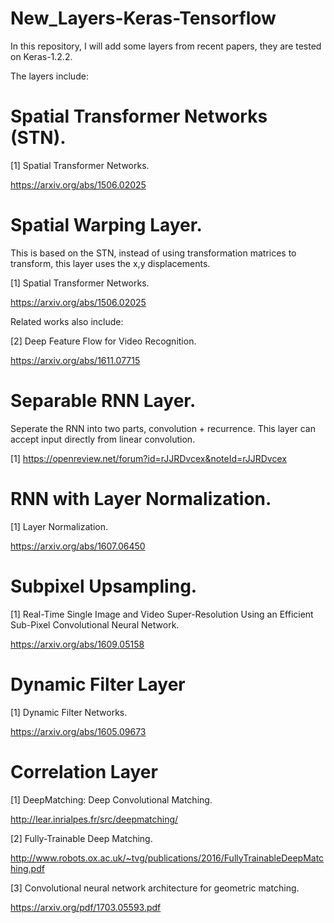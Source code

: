 # New_Layers-Keras-Tensorflow

In this repository, I will add some layers from recent papers, 
they are tested on Keras-1.2.2.  

The layers include:

# Spatial Transformer Networks (STN).

[1] Spatial Transformer Networks. 

https://arxiv.org/abs/1506.02025

# Spatial Warping Layer. 

This is based on the STN, instead of using transformation matrices to transform, this layer uses the x,y displacements.

[1] Spatial Transformer Networks. 

https://arxiv.org/abs/1506.02025

Related works also include:

[2] Deep Feature Flow for Video Recognition.

https://arxiv.org/abs/1611.07715

# Separable RNN Layer.

Seperate the RNN into two parts, convolution + recurrence.
This layer can accept input directly from linear convolution.

[1] https://openreview.net/forum?id=rJJRDvcex&noteId=rJJRDvcex

# RNN with Layer Normalization.

[1] Layer Normalization. 

https://arxiv.org/abs/1607.06450

# Subpixel Upsampling.

[1] Real-Time Single Image and Video Super-Resolution Using an Efficient Sub-Pixel Convolutional Neural Network.

https://arxiv.org/abs/1609.05158

# Dynamic Filter Layer

[1] Dynamic Filter Networks. 

https://arxiv.org/abs/1605.09673

# Correlation Layer

[1] DeepMatching: Deep Convolutional Matching.

http://lear.inrialpes.fr/src/deepmatching/

[2] Fully-Trainable Deep Matching.

http://www.robots.ox.ac.uk/~tvg/publications/2016/FullyTrainableDeepMatching.pdf

[3] Convolutional neural network architecture for geometric matching. 

https://arxiv.org/pdf/1703.05593.pdf





